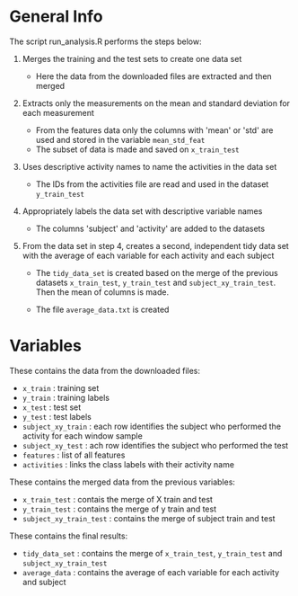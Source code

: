 # General Info

The script run_analysis.R performs the steps below:

   1. Merges the training and the test sets to create one data set

      - Here the data from the downloaded files are extracted and then merged

   2. Extracts only the measurements on the mean and standard deviation for each measurement

      - From the features data only the columns with 'mean' or 'std' are used and stored in the variable `mean_std_feat`
      - The subset of data is made and saved on `x_train_test`

   3. Uses descriptive activity names to name the activities in the data set

      - The IDs from the activities file are read and used in the dataset `y_train_test`

   4. Appropriately labels the data set with descriptive variable names

      - The columns 'subject' and 'activity' are added to the datasets

   5. From the data set in step 4, creates a second, independent tidy data set with the average of each variable for each activity and each subject

      - The `tidy_data_set` is created based on the merge of the previous datasets `x_train_test`, `y_train_test` and `subject_xy_train_test`. Then the mean of columns is made.

      - The file `average_data.txt` is created

# Variables

These contains the data from the downloaded files:
   - `x_train` : training set
   - `y_train` : training labels
   - `x_test` : test set
   - `y_test` : test labels
   - `subject_xy_train` : each row identifies the subject who performed the activity for each window sample
   - `subject_xy_test` : ach row identifies the subject who performed the test
   - `features` : list of all features
   - `activities` : links the class labels with their activity name

These contains the merged data from the previous variables:
   - `x_train_test` : contais the merge of X train and test
   - `y_train_test` : contains the merge of y train and test
   - `subject_xy_train_test` : contains the merge of subject train and test

These contains the final results:
   - `tidy_data_set` : contains the merge of `x_train_test`, `y_train_test` and `subject_xy_train_test`
   - `average_data` : contains the average of each variable for each activity and subject
